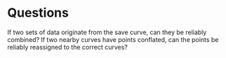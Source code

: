 # Questions
If two sets of data originate from the save curve, can they be reliably combined?
If two nearby curves have points conflated, can the points be reliably reassigned to the correct curves?